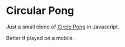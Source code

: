 Circular Pong
=============

Just a small clone of [Circle Pong](https://play.google.com/store/apps/details?id=com.perlagotchiapps.squashpong) in Javascript.

Better if played on a mobile.